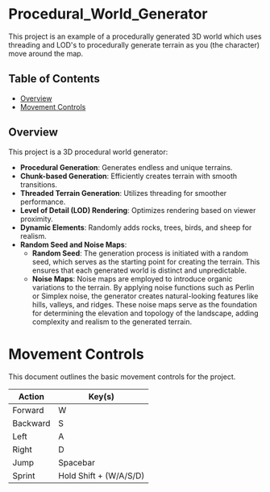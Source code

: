 # Procedural_World_Generator

This project is an example of a procedurally generated 3D world which uses threading and LOD's to procedurally generate terrain as you (the character) move around the map.

## Table of Contents

- [Overview](#overview)
- [Movement Controls](#MovementControls)

## Overview

This project is a 3D procedural world generator:

- **Procedural Generation**: Generates endless and unique terrains.
- **Chunk-based Generation**: Efficiently creates terrain with smooth transitions.
- **Threaded Terrain Generation**: Utilizes threading for smoother performance.
- **Level of Detail (LOD) Rendering**: Optimizes rendering based on viewer proximity.
- **Dynamic Elements**: Randomly adds rocks, trees, birds, and sheep for realism.
- **Random Seed and Noise Maps**:
  - **Random Seed**: The generation process is initiated with a random seed, which serves as the starting point for creating the terrain. This ensures that each generated world is distinct and unpredictable.
  - **Noise Maps**: Noise maps are employed to introduce organic variations to the terrain. By applying noise functions such as Perlin or Simplex noise, the generator creates natural-looking features like hills, valleys, and ridges. These noise maps serve as the foundation for determining the elevation and topology of the landscape, adding complexity and realism to the generated terrain.

# Movement Controls

This document outlines the basic movement controls for the project.

| Action   | Key(s)              |
|----------|---------------------|
| Forward  | W                   |
| Backward | S                   |
| Left     | A                   |
| Right    | D                   |
| Jump     | Spacebar            |
| Sprint   | Hold Shift + (W/A/S/D) |
